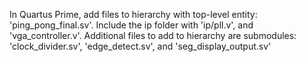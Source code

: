 In Quartus Prime, add files to hierarchy with top-level entity: 'ping_pong_final.sv'. Include the ip folder with 'ip/pll.v', and 'vga_controller.v'. Additional files to add to hierarchy are submodules: 'clock_divider.sv', 'edge_detect.sv', and 'seg_display_output.sv'